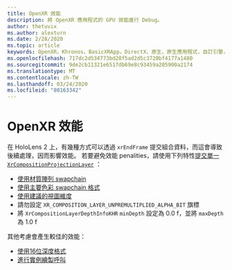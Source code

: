 ```yaml
---
title: OpenXR 效能
description: 將 OpenXR 應用程式的 GPU 效能進行 Debug。
author: thetuvix
ms.author: alexturn
ms.date: 2/28/2020
ms.topic: article
keywords: OpenXR，Khronos，BasicXRApp，DirectX，原生，原生應用程式，自訂引擎，中介軟體，效能，優化，GPU 偵錯工具，RenderDoc，PIX
ms.openlocfilehash: 717dc2d534773bd28f5ad2d5c3720bf4177a1480
ms.sourcegitcommit: 9de2cb11321e6517db69e8c93459a205900a2174
ms.translationtype: MT
ms.contentlocale: zh-TW
ms.lasthandoff: 03/24/2020
ms.locfileid: "80163342"
---
```

# <a name="openxr-performance"></a>OpenXR 效能

在 HoloLens 2 上，有幾種方式可以透過 `xrEndFrame` 提交組合資料，而這會導致後續處理，因而影響效能。
若要避免效能 penalities，請使用下列特性[提交單一 `XrCompositionProjectionLayer`](openxr-best-practices.md#use-a-single-projection-layer) ：
* [使用材質陣列 swapchain](openxr-best-practices.md#render-with-texture-array-and-vprt)
* [使用主要色彩 swapchain 格式](openxr-best-practices.md#select-a-swapchain-format)
* [使用建議的視圖維度](openxr-best-practices.md#render-with-recommended-rendering-parameters-and-frame-timing)
* 請勿設定 `XR_COMPOSITION_LAYER_UNPREMULTIPLIED_ALPHA_BIT` 旗標
* 將 `XrCompositionLayerDepthInfoKHR` `minDepth` 設定為 0.0 f，並將 `maxDepth` 為 1.0 f

其他考慮會產生較佳的效能：
* [使用16位深度格式](openxr-best-practices.md#choose-a-reasonable-depth-range)
* [進行實例繪製呼叫](openxr-best-practices.md#render-with-texture-array-and-vprt)
